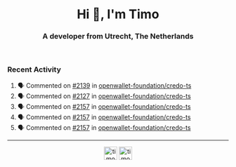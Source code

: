 <h1 align="center">Hi 👋, I'm Timo</h1>
<h3 align="center">A developer from Utrecht, The Netherlands</h3>
<br/>
<!-- https://github.com/rahuldkjain/github-profile-readme-generator --!>

<!--  <p align="left"><img src="https://github-readme-stats.vercel.app/api?username=timoglastra&show_icons=true&count_private=true&" alt="timoglastra" /></p> --!>

<!--
Github language stats
<p align="left"><img src="https://github-readme-stats.vercel.app/api/top-langs/?username=timoglastra&layout=compact" alt="timoglastra" /><p>
-->

<!-- Codestats language stats -->
<!-- <p align="left"><img src="https://codestats-readme.vercel.app/api/top-langs/?username=timoglastra&layout=compact&language_count=12" alt="timoglastra" /><p>    --!>
  
<h3>Recent Activity</h3>

<!--START_SECTION:activity-->
1. 🗣 Commented on [#2139](https://github.com/openwallet-foundation/credo-ts/pull/2139#issuecomment-2615458047) in [openwallet-foundation/credo-ts](https://github.com/openwallet-foundation/credo-ts)
2. 🗣 Commented on [#2127](https://github.com/openwallet-foundation/credo-ts/pull/2127#issuecomment-2615380977) in [openwallet-foundation/credo-ts](https://github.com/openwallet-foundation/credo-ts)
3. 🗣 Commented on [#2157](https://github.com/openwallet-foundation/credo-ts/issues/2157#issuecomment-2615376356) in [openwallet-foundation/credo-ts](https://github.com/openwallet-foundation/credo-ts)
4. 🗣 Commented on [#2157](https://github.com/openwallet-foundation/credo-ts/issues/2157#issuecomment-2615220478) in [openwallet-foundation/credo-ts](https://github.com/openwallet-foundation/credo-ts)
5. 🗣 Commented on [#2157](https://github.com/openwallet-foundation/credo-ts/issues/2157#issuecomment-2615215453) in [openwallet-foundation/credo-ts](https://github.com/openwallet-foundation/credo-ts)
<!--END_SECTION:activity-->

---

<p align="center">
<a href="https://twitter.com/timoglastra" target="blank"><img align="center" src="https://cdn.jsdelivr.net/npm/simple-icons@3.0.1/icons/twitter.svg" alt="timoglastra" height="30" width="30" /></a>
<a href="https://linkedin.com/in/timoglastra" target="blank"><img align="center" src="https://cdn.jsdelivr.net/npm/simple-icons@3.0.1/icons/linkedin.svg" alt="timoglastra" height="30" width="30" /></a>
</p>



